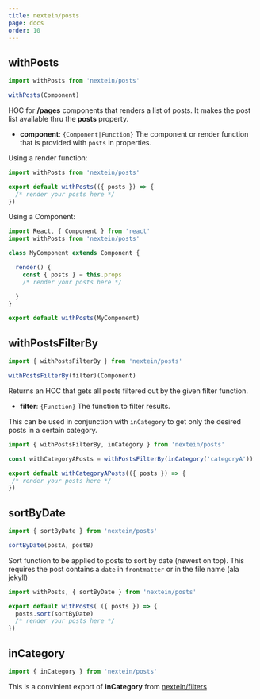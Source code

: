 ```yaml
---
title: nextein/posts
page: docs
order: 10
---
```


## withPosts

```js
import withPosts from 'nextein/posts'

withPosts(Component)
```

HOC for **/pages** components that renders a list of posts. It makes the post list available thru the **posts** property.

- **component**: `{Component|Function}` The component or render function that is provided with `posts` in properties.  


Using a render function:

```js
import withPosts from 'nextein/posts'

export default withPosts(({ posts }) => {
  /* render your posts here */ 
})

```

Using a Component:

```js
import React, { Component } from 'react'
import withPosts from 'nextein/posts'

class MyComponent extends Component {

  render() {
    const { posts } = this.props
    /* render your posts here */ 

  }
}

export default withPosts(MyComponent)

```

## withPostsFilterBy

```js
import { withPostsFilterBy } from 'nextein/posts'

withPostsFilterBy(filter)(Component)
```

Returns an HOC that gets all posts filtered out by the given filter function.

- **filter**: `{Function}` The function to filter results.  

This can be used in conjunction with `inCategory` to get only the desired posts in a certain category.

 ```js
import { withPostsFilterBy, inCategory } from 'nextein/posts'

const withCategoryAPosts = withPostsFilterBy(inCategory('categoryA'))

export default withCategoryAPosts(({ posts }) => { 
  /* render your posts here */ 
})

```

## sortByDate

```js
import { sortByDate } from 'nextein/posts'

sortByDate(postA, postB)
```

Sort function to be applied to posts to sort by date (newest on top). This requires the post contains a `date` in `frontmatter` or in the file name (ala jekyll)

```js
import withPosts, { sortByDate } from 'nextein/posts'

export default withPosts( ({ posts }) => { 
  posts.sort(sortByDate)
  /* render your posts here */ 
})

```

## inCategory

```js
import { inCategory } from 'nextein/posts'
```

This is a convinient export of **inCategory** from [nextein/filters](../filters/#incategory)
